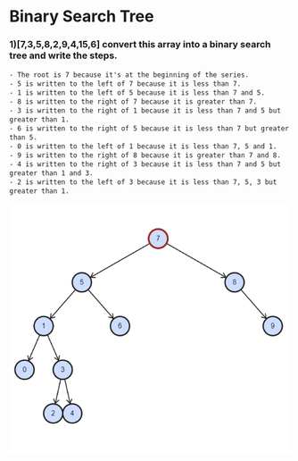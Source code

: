 <h1>Binary Search Tree</h1>
<h3> 1)[7,3,5,8,2,9,4,15,6] convert this array into a binary search tree and write the steps. </h3>

    - The root is 7 because it's at the beginning of the series.
    - 5 is written to the left of 7 because it is less than 7.
    - 1 is written to the left of 5 because it is less than 7 and 5.
    - 8 is written to the right of 7 because it is greater than 7.
    - 3 is written to the right of 1 because it is less than 7 and 5 but greater than 1.
    - 6 is written to the right of 5 because it is less than 7 but greater than 5.
    - 0 is written to the left of 1 because it is less than 7, 5 and 1.
    - 9 is written to the right of 8 because it is greater than 7 and 8.
    - 4 is written to the right of 3 because it is less than 7 and 5 but greater than 1 and 3.
    - 2 is written to the left of 3 because it is less than 7, 5, 3 but greater than 1.

![](tree.png)
